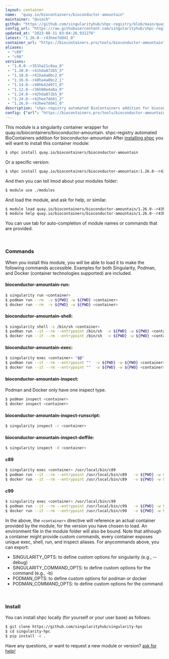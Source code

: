 ```yaml
---
layout: container
name:  "quay.io/biocontainers/bioconductor-amountain"
maintainer: "@vsoch"
github: "https://github.com/singularityhub/shpc-registry/blob/main/quay.io/biocontainers/bioconductor-amountain/container.yaml"
config_url: "https://raw.githubusercontent.com/singularityhub/shpc-registry/main/quay.io/biocontainers/bioconductor-amountain/container.yaml"
updated_at: "2023-08-31 03:04:26.931276"
latest: "1.26.0--r43hee7dd41_0"
container_url: "https://biocontainers.pro/tools/bioconductor-amountain"
aliases:
 - "c89"
 - "c99"
versions:
 - "1.8.0--r351ha21c8aa_0"
 - "1.20.0--r41hda872b5_3"
 - "1.18.0--r41ha4a0bc2_0"
 - "1.16.0--r40ha4a0bc2_1"
 - "1.14.0--r40hb42d971_0"
 - "1.12.0--r36h88e4a8a_0"
 - "1.24.0--r42hda872b5_0"
 - "1.24.0--r42hee7dd41_2"
 - "1.26.0--r43hee7dd41_0"
description: "shpc-registry automated BioContainers addition for bioconductor-amountain"
config: {"url": "https://biocontainers.pro/tools/bioconductor-amountain", "maintainer": "@vsoch", "description": "shpc-registry automated BioContainers addition for bioconductor-amountain", "latest": {"1.26.0--r43hee7dd41_0": "sha256:a16f9fa530219204a8256b580bd86d705f94e80703097303a2c3e3464d801de3"}, "tags": {"1.8.0--r351ha21c8aa_0": "sha256:e87eec6beaf053f9cf2203a2f62a97567d4d3922c7cebb749151c689813ee5ba", "1.20.0--r41hda872b5_3": "sha256:ae5203490e6c6f09fa33ce1bcb2072a6ede3d522f44f121962f0ca2681777056", "1.18.0--r41ha4a0bc2_0": "sha256:85b91e4984da1cb3f37e39ba36e5272c7991b57ef7ebe70eda21aa1594d4fad8", "1.16.0--r40ha4a0bc2_1": "sha256:eef6d9f46c78634bf6984e836401f546d4c045f62282e5357f51ba89a8d903ef", "1.14.0--r40hb42d971_0": "sha256:a201e1042a7228270adf8e5ca281d7f6cbf5b8cd3adcd19bb3a24b3d0deef0f4", "1.12.0--r36h88e4a8a_0": "sha256:ea528b588a6bf881e339c1d707a9627297175e32fd2af2d775e015c3ba487f89", "1.24.0--r42hda872b5_0": "sha256:caae8e633f7373171b12003c1142e9b5689239017c1613a401254762780ab5a7", "1.24.0--r42hee7dd41_2": "sha256:84334459c575d966fd1b38836ccd0b155d974a289a2cd63bd1b9cba0808d445b", "1.26.0--r43hee7dd41_0": "sha256:a16f9fa530219204a8256b580bd86d705f94e80703097303a2c3e3464d801de3"}, "docker": "quay.io/biocontainers/bioconductor-amountain", "aliases": {"c89": "/usr/local/bin/c89", "c99": "/usr/local/bin/c99"}}
---
```


This module is a singularity container wrapper for quay.io/biocontainers/bioconductor-amountain.
shpc-registry automated BioContainers addition for bioconductor-amountain
After [installing shpc](#install) you will want to install this container module:


```bash
$ shpc install quay.io/biocontainers/bioconductor-amountain
```

Or a specific version:

```bash
$ shpc install quay.io/biocontainers/bioconductor-amountain:1.26.0--r43hee7dd41_0
```

And then you can tell lmod about your modules folder:

```bash
$ module use ./modules
```

And load the module, and ask for help, or similar.

```bash
$ module load quay.io/biocontainers/bioconductor-amountain/1.26.0--r43hee7dd41_0
$ module help quay.io/biocontainers/bioconductor-amountain/1.26.0--r43hee7dd41_0
```

You can use tab for auto-completion of module names or commands that are provided.

<br>

### Commands

When you install this module, you will be able to load it to make the following commands accessible.
Examples for both Singularity, Podman, and Docker (container technologies supported) are included.

#### bioconductor-amountain-run:

```bash
$ singularity run <container>
$ podman run --rm  -v ${PWD} -w ${PWD} <container>
$ docker run --rm  -v ${PWD} -w ${PWD} <container>
```

#### bioconductor-amountain-shell:

```bash
$ singularity shell -s /bin/sh <container>
$ podman run --it --rm --entrypoint /bin/sh  -v ${PWD} -w ${PWD} <container>
$ docker run --it --rm --entrypoint /bin/sh  -v ${PWD} -w ${PWD} <container>
```

#### bioconductor-amountain-exec:

```bash
$ singularity exec <container> "$@"
$ podman run --it --rm --entrypoint ""  -v ${PWD} -w ${PWD} <container> "$@"
$ docker run --it --rm --entrypoint ""  -v ${PWD} -w ${PWD} <container> "$@"
```

#### bioconductor-amountain-inspect:

Podman and Docker only have one inspect type.

```bash
$ podman inspect <container>
$ docker inspect <container>
```

#### bioconductor-amountain-inspect-runscript:

```bash
$ singularity inspect -r <container>
```

#### bioconductor-amountain-inspect-deffile:

```bash
$ singularity inspect -d <container>
```


#### c89

```bash
$ singularity exec <container> /usr/local/bin/c89
$ podman run --it --rm --entrypoint /usr/local/bin/c89   -v ${PWD} -w ${PWD} <container> -c " $@"
$ docker run --it --rm --entrypoint /usr/local/bin/c89   -v ${PWD} -w ${PWD} <container> -c " $@"
```


#### c99

```bash
$ singularity exec <container> /usr/local/bin/c99
$ podman run --it --rm --entrypoint /usr/local/bin/c99   -v ${PWD} -w ${PWD} <container> -c " $@"
$ docker run --it --rm --entrypoint /usr/local/bin/c99   -v ${PWD} -w ${PWD} <container> -c " $@"
```



In the above, the `<container>` directive will reference an actual container provided
by the module, for the version you have chosen to load. An environment file in the
module folder will also be bound. Note that although a container
might provide custom commands, every container exposes unique exec, shell, run, and
inspect aliases. For anycommands above, you can export:

 - SINGULARITY_OPTS: to define custom options for singularity (e.g., --debug)
 - SINGULARITY_COMMAND_OPTS: to define custom options for the command (e.g., -b)
 - PODMAN_OPTS: to define custom options for podman or docker
 - PODMAN_COMMAND_OPTS: to define custom options for the command

<br>

### Install

You can install shpc locally (for yourself or your user base) as follows:

```bash
$ git clone https://github.com/singularityhub/singularity-hpc
$ cd singularity-hpc
$ pip install -e .
```

Have any questions, or want to request a new module or version? [ask for help!](https://github.com/singularityhub/singularity-hpc/issues)